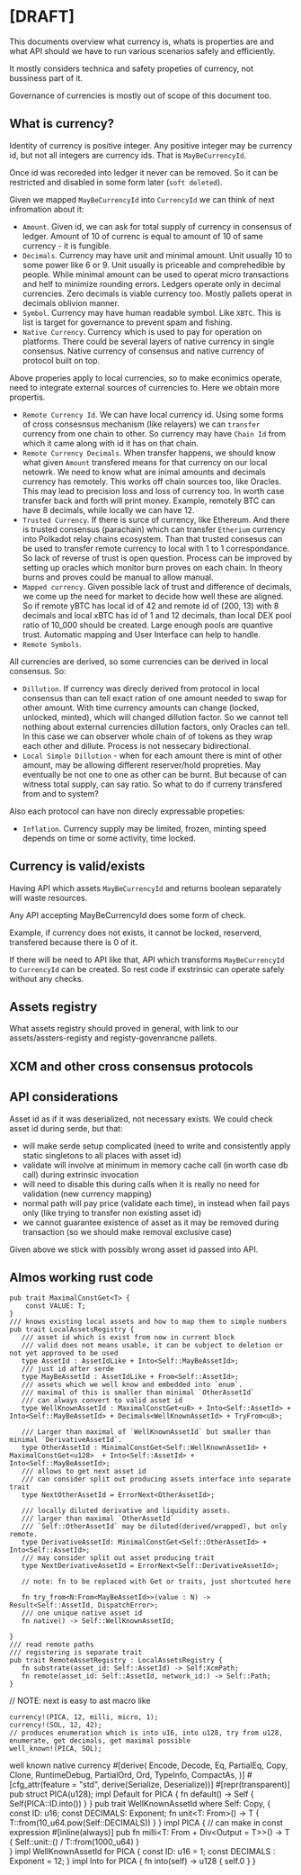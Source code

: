 
# [DRAFT]

This documents overview what currency is, whats is properties are and what API should we have to run various scenarios safely and efficiently.

It mostly considers technica and safety propeties of currency, not bussiness part of it.

Governance of currencies is mostly out of scope of this document too.

## What is currency?

Identity of currency is positive integer. Any positive integer may be currency id, but not all integers are currency ids. That is `MayBeCurrencyId`.

Once id was recoreded into ledger it never can be removed. So it can be restricted and disabled in some form later (`soft deleted`).

Given we mapped `MayBeCurrencyId` into `CurrencyId` we can think of next infromation about it:

- `Amount`. Given id, we can ask for total supply of currency in consensus of ledger. Amount of 10 of currenc is equal to amount of 10 of same currency - it is fungible.
- `Decimals`. Currency may have unit and minimal amount. Unit usually 10 to some power like 6 or 9. Unit usually is priceable and comprehedible by people.  While minimal amount can be used to operat micro transactions and helf to minimize rounding errors. Ledgers operate only in decimal currencies. Zero decimals is viable currency too. Mostly pallets operat in decimals oblivion manner. 
- `Symbol`. Currency may have human readable symbol. Like `XBTC`. This is list is target for governance to prevent spam and fishing.
- `Native Currency`. Currency which is used to pay for operation on platforms. There could be several layers of native currency in single consensus. Native currency of consensus and native currency of protocol built on top.

Above properies apply to local currencies, so to make econimics operate, need to integrate external sources of currencies to. Here we obtain more propertis.

- `Remote Currency Id`. We can have local currency id. Using some forms of cross consesnsus mechanism (like relayers) we can `transfer` currency from one chain to other. So currency may have `Chain Id` from which it came along with id it has on that chain. 
- `Remote Currency Decimals`. When transfer happens, we should know what  given `Amount` transfered means for that currency on our local netowrk. We need to know what are inimal amounts and decimals currency has remotely. This works off chain sources too, like Oracles. This may lead to precision loss and loss of currency too. In worth case transfer back and forth will print money. Example, remotely BTC can have 8 decimals, while locally we can have 12.
- `Trusted Currency`. If there is surce of currency, like Ethereum. And there is trusted consensus (parachain) which can transfer `Etherium` currency into Polkadot relay chains ecosystem. Than that trusted consesus can be used to transfer remote currency to local with 1 to 1 correspondance. So lack of reverse of trust is open question. Process can be improved by setting up oracles which monitor burn proves on each chain. In theory burns and proves could be manual to allow manual.
- `Mapped currency`.  Given possible lack of trust and difference of decimals, we come up the need for market to decide how well these are aligned. So if remote yBTC has local id of 42 and remote id of (200, 13) with 8 decimals and local xBTC has id of 1 and 12 decimals, than local DEX pool ratio of 10_000 should be created. Large enough pools are quantive trust. Automatic mapping and User Interface can help to handle.
- `Remote Symbols`. 

All currencies are derived, so some currencies can be derived in local consensus. So:
- `Dillution`. If currency was direcly derived from protocol in local consensus than can tell exact ration of one amount needed to swap for other amount. With time currency amounts can change (locked, unlocked, minted), which will changed dillution factor. So we cannot tell nothing about external currencies dillution factors, only Oracles can tell. In this case we can observer whole chain of of tokens as they wrap each other and dillute. Process is not nessecary bidirectional.
- `Local Simple Dillution` - when for each amount there is mint of other amount, may be allowing different reserver/hold propreties. May eventually be not one to one as other can be burnt. But because of can witness total supply, can say ratio. So what to do if curreny transfered from and to system?

Also each protocol can have non direcly expressable propeties:
- `Inflation`. Currency supply may be limited, frozen, minting speed depends on time or some activity, time locked. 

## Currency is valid/exists

Having API which assets `MayBeCurrencyId` and returns boolean separately will waste resources. 

Any API accepting MayBeCurrencyId does some form of check. 

Example, if currency does not exists, it cannot be locked, reserverd, transfered because there is 0 of it.

If there will be need to API like that, API which transforms `MayBeCurrencyId` to `CurrencyId` can be created. 
So rest code if exstrinsic can operate safely without any checks.

## Assets registry

What assets registry should proved in general, with link to our assets/assters-registy and registy-govenrancne pallets.

## XCM and other cross consensus protocols
 
## API considerations

 Asset id as if it was deserialized, not necessary exists.
 We could check asset id during serde, but that:
 - will make serde setup complicated (need to write and consistently apply static singletons
   to all places with asset id)
 - validate will involve at minimum in memory cache call (in worth case db call) during
   extrinsic invocation
 - will need to disable this during calls when it is really no need for validation (new
   currency mapping)
 - normal path will pay price (validate each time), in instead when fail pays only (like
   trying to transfer non existing asset id)
 - we cannot guarantee existence of asset as it may be removed during transaction (so we
   should make removal exclusive case)

 Given above we stick with possibly wrong asset id passed into API.

 ## Almos working rust code
 ```rust, ignore
 pub trait MaximalConstGet<T> {
     const VALUE: T;
 }
 /// knows existing local assets and how to map them to simple numbers
 pub trait LocalAssetsRegistry {
    /// asset id which is exist from now in current block
    /// valid does not means usable, it can be subject to deletion or not yet approved to be used
    type AssetId : AssetIdLike + Into<Self::MayBeAssetId>;
    /// just id after serde
    type MayBeAssetId : AssetIdLike + From<Self::AssetId>;
    /// assets which we well know and embedded into `enum`.
    /// maximal of this is smaller than minimal `OtherAssetId`
    /// can always convert to valid asset id
    type WellKnownAssetId : MaximalConstGet<u8> + Into<Self::AssetId> + Into<Self::MayBeAssetId> + Decimals<WellKnownAssetId> + TryFrom<u8>;

    /// Larger than maximal of `WellKnownAssetId` but smaller than minimal `DerivativeAssetId`.
    type OtherAssetId : MinimalConstGet<Self::WellKnownAssetId> + MaximalConstGet<u128>  + Into<Self::AssetId> + Into<Self::MayBeAssetId>;
    /// allows to get next asset id
    /// can consider split out producing assets interface into separate trait
    type NextOtherAssetId = ErrorNext<OtherAssetId>;

    /// locally diluted derivative and liquidity assets.
    /// larger than maximal `OtherAssetId`
    /// `Self::OtherAssetId` may be diluted(derived/wrapped), but only remote.
    type DerivativeAssetId: MinimalConstGet<Self::OtherAssetId> + Into<Self::AssetId>;
    /// may consider split out asset producing trait
    type NextDerivativeAssetId = ErrorNext<Self::DerivativeAssetId>;

    // note: fn to be replaced with Get or traits, just shortcuted here
  
    fn try_from<N:From<MayBeAssetId>>(value : N) -> Result<Self::AssetId, DispatchError>;
    /// one unique native asset id
    fn native() -> Self::WellKnownAssetId;

 }
 /// read remote paths
 /// registering is separate trait
 pub trait RemoteAssetRegistry : LocalAssetsRegistry {
    fn substrate(asset_id: Self::AssetId) -> Self:XcmPath;
    fn remote(asset_id: Self::AssetId, network_id:) -> Self::Path;
 }
 ```
 // NOTE: next is easy to ast macro like 
 ```ignore
 currency!(PICA, 12, milli, micro, 1);
 currency!(SOL, 12, 42);
 // produces enumeration which is into u16, into u128, try from u128, enumerate, get decimals, get maximal possible 
 well_known!(PICA, SOL);
 ```
 well known native currency
 #[derive(
 	Encode, Decode, Eq, PartialEq, Copy, Clone, RuntimeDebug, PartialOrd, Ord, TypeInfo, CompactAs, 
 )]
 #[cfg_attr(feature = "std", derive(Serialize, Deserialize))]
 #[repr(transparent)]
 pub struct PICA(u128);
 impl Default for PICA {
     fn default() -> Self {
         Self(PICA::ID.into())
     }
 }
 pub trait WellKnownAssetId
 where
 	Self: Copy,
 {
 	const ID: u16;
 	const DECIMALS: Exponent;
 	fn unit<T: From<u64>>() -> T {
 		T::from(10_u64.pow(Self::DECIMALS))
 	}
 }
 impl PICA {
 	// can make in const expression
 	#[inline(always)]
 	pub fn milli<T: From<u64> + Div<Output = T>>() -> T {
 		Self::unit::<T>() / T::from(1000_u64)
 	}	
 }
 impl WellKnownAssetId for PICA {
 	const ID: u16  = 1; 
 	const DECIMALS : Exponent = 12;
 }
 impl Into<u128> for PICA {
     fn into(self) -> u128 {
         self.0
     }
 }
